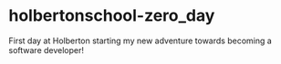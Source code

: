 # holbertonschool-zero_day
First day at Holberton starting my new adventure towards becoming a software developer!
